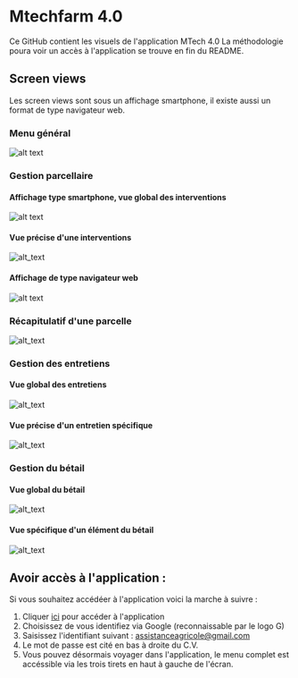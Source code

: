 # Mtechfarm 4.0
Ce GitHub contient les visuels de l'application MTech 4.0
La méthodologie poura voir un accès à l'application se trouve en fin du README. 

## Screen views
Les screen views sont sous un affichage smartphone, il existe aussi un format de type navigateur web. 
### Menu général 
![alt text](https://github.com/henrimre/mtechfarm4.0/blob/main/MenuPrincipal.png)

### Gestion parcellaire 
#### Affichage type smartphone, vue global des interventions
 ![alt text](https://github.com/henrimre/mtechfarm4.0/blob/main/Gestion%20parcellaire_affichage%20application.png) 
#### Vue précise d'une interventions 
![alt_text](https://github.com/henrimre/mtechfarm4.0/blob/main/Gestion%20parcellaire_d%C3%A9tail.png)
#### Affichage de type navigateur web
![alt text](https://github.com/henrimre/mtechfarm4.0/blob/main/Gestion%20parcellaire_affichage%20navigateur.png)

### Récapitulatif d'une parcelle
![alt_text](https://github.com/henrimre/mtechfarm4.0/blob/main/Parcelle_d%C3%A9tail.png)

### Gestion des entretiens 
#### Vue global des entretiens
![alt_text](https://github.com/henrimre/mtechfarm4.0/blob/main/Entretient_globalview.png)
#### Vue précise d'un entretien spécifique
![alt_text](https://github.com/henrimre/mtechfarm4.0/blob/main/Entretient_d%C3%A9tail.png)

### Gestion du bétail
#### Vue global du bétail
![alt_text](https://github.com/henrimre/mtechfarm4.0/blob/main/B%C3%A9tail_d%C3%A9tail.png)
#### Vue spécifique d'un élément du bétail
![alt_text](https://github.com/henrimre/mtechfarm4.0/blob/main/B%C3%A9tail_d%C3%A9tail.png)

## Avoir accès à l'application :
Si vous souhaitez accédéer à l'application voici la marche à suivre : 

1) Cliquer [ici](https://www.appsheet.com/start/0c25fef6-4140-4f96-b9d4-f22a150a6cd6#appName=MTech-1936373&group=%5B%7B%22Column%22%3A%22Culture%22%2C%22Order%22%3A%22Ascending%22%7D%5D&sort=%5B%7B%22Column%22%3A%22Date%22%2C%22Order%22%3A%22Descending%22%7D%5D&table=Gestion+parcellaire&view=Gestion+parcellaire) pour accéder à l'application
2) Choisissez de vous identifiez via Google (reconnaissable par le logo G)
3) Saisissez l'identifiant suivant : assistanceagricole@gmail.com
4) Le mot de passe est cité en bas à droite du C.V.
5) Vous pouvez désormais voyager dans l'application, le menu complet est accéssible via les trois tirets en haut à gauche de l'écran. 
